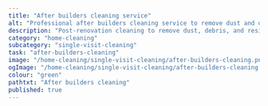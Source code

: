 ```yaml
---
title: "After builders cleaning service"
alt: "Professional after builders cleaning service to remove dust and debris from your home"
description: "Post-renovation cleaning to remove dust, debris, and residues"
category: "home-cleaning"
subcategory: "single-visit-cleaning"
task: "after-builders-cleaning"
image: "/home-cleaning/single-visit-cleaning/after-builders-cleaning.png"
ogImage: "/home-cleaning/single-visit-cleaning/after-builders-cleaning.png"
colour: "green"
pathtxt: "After builders cleaning"
published: true
---
```

